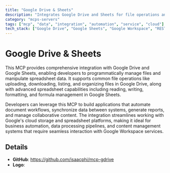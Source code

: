 ```yaml
---
title: "Google Drive & Sheets"
description: "Integrates Google Drive and Sheets for file operations and spreadsheet data manipulation."
category: "mcps-servers"
tags: ["mcp", "data", "integration", "automation", "service", "cloud"]
tech_stack: ["Google Drive", "Google Sheets", "Google Workspace", "REST APIs", "Cloud Storage"]
---
```


# Google Drive & Sheets

This MCP provides comprehensive integration with Google Drive and Google Sheets, enabling developers to programmatically manage files and manipulate spreadsheet data. It supports common file operations like uploading, downloading, listing, and organizing files in Google Drive, along with advanced spreadsheet capabilities including reading, writing, formatting, and formula management in Google Sheets.

Developers can leverage this MCP to build applications that automate document workflows, synchronize data between systems, generate reports, and manage collaborative content. The integration streamlines working with Google's cloud storage and spreadsheet platforms, making it ideal for business automation, data processing pipelines, and content management systems that require seamless interaction with Google Workspace services.

## Details

- **GitHub**: https://github.com/isaacphi/mcp-gdrive
- **Logo**: 
